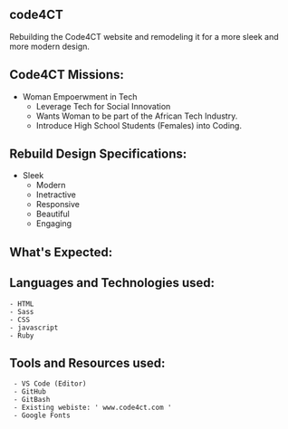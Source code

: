 ## code4CT
Rebuilding the Code4CT website and remodeling it for a more sleek and more modern design. 

##  Code4CT Missions:
  - Woman Empoerwment in Tech
	- Leverage Tech for Social Innovation
	- Wants Woman to be part of the African Tech Industry.
	- Introduce High School Students (Females) into Coding.

##  Rebuild Design Specifications:	
  - Sleek
	- Modern
	- Inetractive
	- Responsive
	- Beautiful
	- Engaging
  
 ## What's Expected:
 
 ##   Languages and Technologies used:
  ```
  - HTML
  - Sass
  - CSS
  - javascript
  - Ruby
  
  ```
 
 ##   Tools and Resources used:
 ```
  - VS Code (Editor)
  - GitHub
  - GitBash
  - Existing webiste: ' www.code4ct.com '
  - Google Fonts
  
 ```
 ##
 
 ##
 

